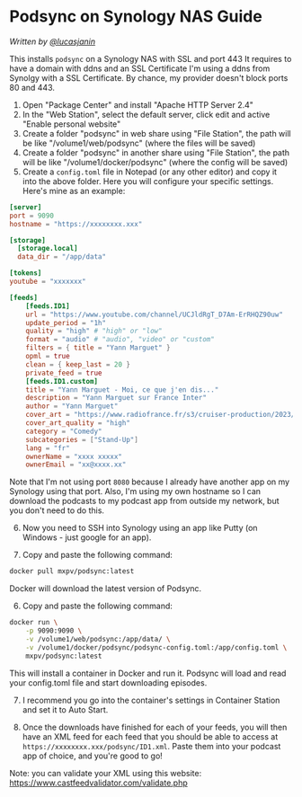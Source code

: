 # Podsync on Synology NAS Guide

*Written by [@lucasjanin](https://github.com/lucasjanin)*

This installs `podsync` on a Synology NAS with SSL and port 443
It requires to have a domain with ddns and an SSL Certificate
I'm using a ddns from Synolgy with a SSL Certificate. By chance, my provider doesn't block ports 80 and 443.


1. Open "Package Center" and install "Apache HTTP Server 2.4"
2. In the "Web Station", select the default server, click edit and active "Enable personal website"
3. Create a folder "podsync" in web share using "File Station", the path will be like "/volume1/web/podsync" (where the files will be saved)
4. Create a folder "podsync" in another share using "File Station", the path will be like "/volume1/docker/podsync" (where the config will be saved)
5. Create a `config.toml` file in Notepad (or any other editor) and copy it into the above folder.
Here you will configure your specific settings. Here's mine as an example:

```toml
[server]
port = 9090
hostname = "https://xxxxxxxx.xxx"

[storage]
  [storage.local]
  data_dir = "/app/data" 

[tokens]
youtube = "xxxxxxx"

[feeds]
    [feeds.ID1]
    url = "https://www.youtube.com/channel/UCJldRgT_D7Am-ErRHQZ90uw"
    update_period = "1h"
    quality = "high" # "high" or "low"
    format = "audio" # "audio", "video" or "custom"
    filters = { title = "Yann Marguet" }
    opml = true
    clean = { keep_last = 20 }
    private_feed = true
    [feeds.ID1.custom]
    title = "Yann Marguet - Moi, ce que j'en dis..."
    description = "Yann Marguet sur France Inter"
    author = "Yann Marguet"
    cover_art = "https://www.radiofrance.fr/s3/cruiser-production/2023/01/834dd18e-a74c-4a65-afb0-519a5f7b11c1/1400x1400_moi-ce-que-j-en-dis-marguet.jpg"
    cover_art_quality = "high"
    category = "Comedy"
    subcategories = ["Stand-Up"]
    lang = "fr"
    ownerName = "xxxx xxxxx"
    ownerEmail = "xx@xxxx.xx"
```

Note that I'm not using port `8080` because I already have another app on my Synology using that port.
Also, I'm using my own hostname so I can download the podcasts to my podcast app from outside my network,
but you don't need to do this.

6. Now you need to SSH into Synology using an app like Putty (on Windows - just google for an app).

5. Copy and paste the following command:

```bash
docker pull mxpv/podsync:latest
```

Docker will download the latest version of Podsync.

6. Copy and paste the following command:

```bash
docker run \
    -p 9090:9090 \
    -v /volume1/web/podsync:/app/data/ \
    -v /volume1/docker/podsync/podsync-config.toml:/app/config.toml \
    mxpv/podsync:latest
```

This will install a container in Docker and run it. Podsync will load and read your config.toml file and start downloading episodes.

7. I recommend you go into the container's settings in Container Station and set it to Auto Start.

8. Once the downloads have finished for each of your feeds, you will then have an XML feed for each feed
that you should be able to access at `https://xxxxxxxx.xxx/podsync/ID1.xml`. Paste them into your podcast app of choice,
and you're good to go!

Note: you can validate your XML using this website:
https://www.castfeedvalidator.com/validate.php
